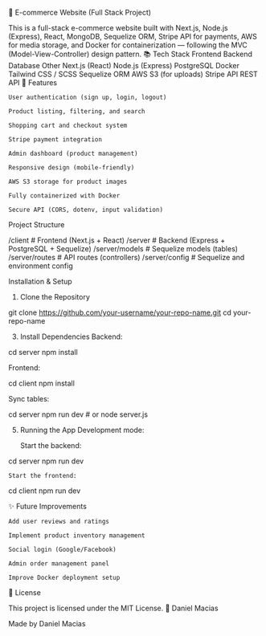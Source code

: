🛒 E-commerce Website (Full Stack Project)

This is a full-stack e-commerce website built with Next.js, Node.js (Express), React, MongoDB, Sequelize ORM, Stripe API for payments, AWS for media storage, and Docker for containerization — following the MVC (Model-View-Controller) design pattern.
📚 Tech Stack
Frontend	Backend	Database	Other
Next.js (React)	Node.js (Express)	PostgreSQL	Docker
Tailwind CSS / SCSS	Sequelize ORM		AWS S3 (for uploads)
Stripe API			REST API
🚀 Features

    User authentication (sign up, login, logout)

    Product listing, filtering, and search

    Shopping cart and checkout system

    Stripe payment integration

    Admin dashboard (product management)

    Responsive design (mobile-friendly)

    AWS S3 storage for product images

    Fully containerized with Docker

    Secure API (CORS, dotenv, input validation)

 Project Structure

/client         # Frontend (Next.js + React)
/server         # Backend (Express + PostgreSQL + Sequelize)
/server/models  # Sequelize models (tables)
/server/routes  # API routes (controllers)
/server/config  # Sequelize and environment config

 Installation & Setup
1. Clone the Repository

git clone https://github.com/your-username/your-repo-name.git
cd your-repo-name



3. Install Dependencies
Backend:

cd server
npm install

Frontend:

cd client
npm install



Sync tables:

cd server
npm run dev  # or node server.js

5. Running the App
Development mode:

    Start the backend:

cd server
npm run dev

    Start the frontend:

cd client
npm run dev

	
✨ Future Improvements

    Add user reviews and ratings

    Implement product inventory management

    Social login (Google/Facebook)

    Admin order management panel

    Improve Docker deployment setup

📜 License

This project is licensed under the MIT License.
🧠 Daniel Macias

Made  by Daniel Macias
